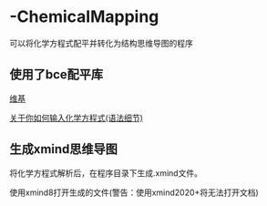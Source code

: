 # -ChemicalMapping

可以将化学方程式配平并转化为结构思维导图的程序

## 使用了bce配平库

[维基](https://github.com/bce-toolkit/bce/wiki)

[关于你如何输入化学方程式(语法细节)](https://github.com/bce-toolkit/bce/wiki/Syntax)

## 生成xmind思维导图

将化学方程式解析后，在程序目录下生成.xmind文件。

使用xmind8打开生成的文件(警告：使用xmind2020+将无法打开文档)

